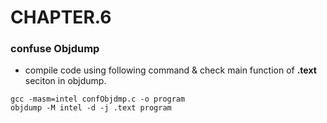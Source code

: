 # CHAPTER.6

### confuse Objdump 
- compile code using following command & check main function of **.text** seciton in objdump. 
```
gcc -masm=intel confObjdmp.c -o program
objdump -M intel -d -j .text program
```
